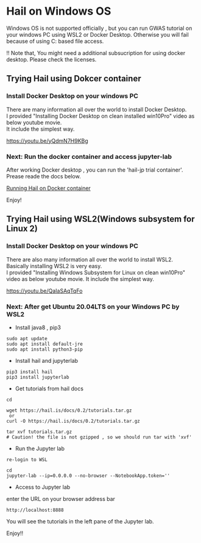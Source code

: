 # Hail on Windows OS
Windows OS is not supported officially , but you can run GWAS tutorial on your windows PC using WSL2 or Docker Desktop.
Otherwise you will fail because of using C: based file access.


!! Note that, You might need a additional subsucription for using docker desktop. Please check the licenses.

## Trying Hail using Dokcer container
### Install Docker Desktop on your windows PC  
There are many information all over the world to install Docker Desktop.  
I provided "Installing Docker Desktop on clean installed win10Pro" video as below youtube movie.  
It include the simplest way.  

https://youtu.be/yQdmN7H9KBg

### Next: Run the docker container and access jupyter-lab   
After working Docker desktop , you can run the 'hail-jp trial container'.  
Prease reade the docs below.  

[Running Hail on Docker container](../for_docker_users/README.md) 


Enjoy! 

## Trying Hail using WSL2(Windows subsystem for Linux 2)  
### Install Docker Desktop on your windows PC
There are also many information all over the world to install WSL2.  
Basically installing WSL2 is very easy.  
I provided "Installing Windows Subsystem for Linux on clean win10Pro" video as below youtube movie.
It include the simplest way.

https://youtu.be/QaIaSAqTqFo

### Next: After get Ubuntu 20.04LTS on your Windows PC by WSL2 
 - Install java8 , pip3

```
sudo apt update
sudo apt install default-jre
sudo apt install python3-pip
```
 - Install hail and jupyterlab
```
pip3 install hail
pip3 install jupyterlab
```

 - Get tutorials from hail docs
```
cd

wget https://hail.is/docs/0.2/tutorials.tar.gz
 or 
curl -O https://hail.is/docs/0.2/tutorials.tar.gz

tar xvf tutorials.tar.gz
# Caution! the file is not gzipped , so we should run tar with 'xvf'
```

 - Run the Jupyter lab 
```
re-login to WSL

cd
jupyter-lab --ip=0.0.0.0 --no-browser --NotebookApp.token=''
```````

 - Access to Jupyter lab  

enter the URL on your browser address bar
```
http://localhost:8888
```

You will see the tutorials in the left pane of the Jupyter lab.  

Enjoy!!


